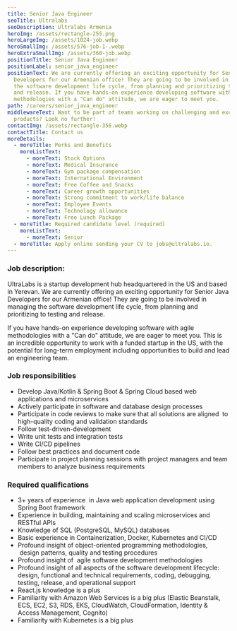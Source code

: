 ```yaml
---
title: Senior Java Engineer
seoTitle: Ultralabs
seoDescription: Ultralabs Armenia
heroImg: /assets/rectangle-255.png
heroLargeImg: /assets/1024-job.webp
heroSmallImg: /assets/576-job-1-.webp
heroExtraSmallImg: /assets/360-job.webp
positionTitle: Senior Java Engineer
positionLabel: senior_java_engineer
positionText: We are currently offering an exciting opportunity for Senior Java
  Developers for our Armenian office! They are going to be involved in managing
  the software development life cycle, from planning and prioritizing to testing
  and release. If you have hands-on experience developing software with agile
  methodologies with a "Can do" attitude, we are eager to meet you.
path: /careers/senior_java_engineer
middlewareText: Want to be part of teams working on challenging and exciting
  products? Look no further!
contactImg: /assets/rectangle-356.webp
contactTitle: Contact us
moreDetails:
  - moreTitle: Perks and Benefits
    moreListText:
      - moreText: Stock Options
      - moreText: Medical Insurance
      - moreText: Gym package compensation
      - moreText: International Environment
      - moreText: Free Coffee and Snacks
      - moreText: Career growth opportunities
      - moreText: Strong commitment to work/life balance
      - moreText: Employee Events
      - moreText: Technology allowance
      - moreText: Free Lunch Package
  - moreTitle: Required candidate level (required)
    moreListText:
      - moreText: Senior
  - moreTitle: Аpply online sending your CV to jobs@ultralabs.io.
---
```


### Job description:

UltraLabs is a startup development hub headquartered in the US and based in Yerevan. We are currently offering an exciting opportunity for Senior Java Developers for our Armenian office! They are going to be involved in managing the software development life cycle, from planning and prioritizing to testing and release.

If you have hands-on experience developing software with agile methodologies with a "Can do" attitude, we are eager to meet you. This is an incredible opportunity to work with a funded startup in the US, with the potential for long-term employment including opportunities to build and lead an engineering team.

### Job responsibilities

- Develop Java/Kotlin & Spring Boot & Spring Cloud based web applications and microservices
- Actively participate in software and database design processes
- Participate in code reviews to make sure that all solutions are aligned  to high-quality coding and validation standards
- Follow test-driven-development
- Write unit tests and integration tests
- Write CI/CD pipelines
- Follow best practices and document code
- Participate in project planning sessions with project managers and team members to analyze business requirements

### Required qualifications

- 3+ years of experience  in Java web application development using Spring Boot framework
- Experience in building, maintaining and scaling microservices and RESTful APIs
- Knowledge of SQL (PostgreSQL, MySQL) databases
- Basic experience in Containerization, Docker, Kubernetes and CI/CD
- Profound insight of object-oriented programming methodologies,  design patterns, quality and testing procedures
- Profound insight of  agile software development methodologies
- Profound insight of all aspects of the software development lifecycle: design, functional and technical requirements, coding, debugging, testing, release, and operational support
- React.js knowledge is a plus
- Familiarity with Amazon Web Services is a big plus (Elastic Beanstalk, ECS, EC2, S3, RDS, EKS, CloudWatch, CloudFormation, Identity & Access Management, Cognito)
- Familiarity with Kubernetes is a big plus
